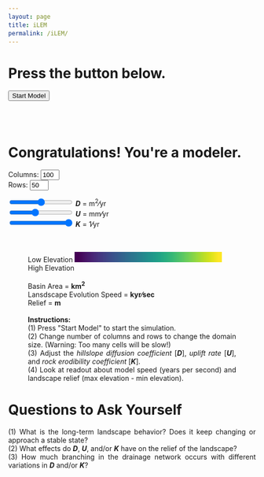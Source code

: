 ```yaml
---
layout: page
title: iLEM
permalink: /iLEM/
---
```


<html>
<head>
<style>
</style>
</head>
<body>

<h1><b>Press the button below.</b></h1>
<button class="favorite styled"
        type="button" id="start_model">
    Start Model
</button>

<br><br>
<h1><b>Congratulations! You're a modeler.</b></h1>

Columns:
<input type="text"
           value="100"
           style="width: 30px;"
           id="input_columns">
<br>
Rows:
<input type="text"
           value="50"
           style="width: 30px;"
           id="input_rows">


<div class="slidecontainer">
  <input type="range" min="-2" max="2" value="0" class="slider" id="d_Range">
	<b><i>D</i></b> = <span id="d_output"></span> m<sup>2</sup>&frasl;yr
</div>

<div class="slidecontainer">
  <input type="range" min="0" max="5" value="2" class="slider" id="u_Range">
	<b><i>U</i></b> = <span id="u_output"></span> mm&frasl;yr
</div>

<div class="slidecontainer">
  <input type="range" min="1" max="5" value="5" class="slider" id="k_Range">
	<b><i>K</i></b> = <span id="k_output"></span> 1&frasl;yr
</div> <br>

<figure style="text-align:left;">
	<canvas id="myCanvas" width = "600" height ="600" ></canvas> <br>
	<script src="/assets/js/colormap.js" type="text/javascript"></script>
	<script src="/assets/js/lem_game.js" type="text/javascript"></script>
	Low Elevation <img src="/assets/images/viridis.png" style = "width: 300px;height:10p;display: inline-block"> High Elevation <br><br>
	<figcaption style="text-align:justify">
	Basin Area = <b><span id="basin_area"></span> km<sup>2</sup></b>	<br>
	Lansdscape Evolution Speed = <b><span id="time_per_second"></span> kyr&frasl;sec</b>	<br>
	Relief = <b><span id="max_ele"></span> m</b>	<br><br>
	<b>Instructions:</b><br />
		(1) Press "Start Model" to start the simulation.<br />
		(2) Change number of columns and rows to change the domain size. (Warning: Too many cells will be slow!) <br />
		(3) Adjust the <i>hillslope diffusion coefficient</i> [<b><i>D</i></b>], <i>uplift rate</i> [<b><i>U</i></b>], and <i>rock erodibility coefficient</i> [<b><i>K</i></b>].<br />
		(4) Look at readout about model speed (years per second) and landscape relief (max elevation - min elevation).
	</figcaption>
</figure>


<h1><b>Questions to Ask Yourself</b></h1>
	<p style="text-align:justify">
		(1) What is the long-term landscape behavior? Does it keep changing or approach a stable state?<br>
		(2) What effects do <b><i>D</i></b>, <b><i>U</i></b>, and/or <b><i>K</i></b> have on the relief of the landscape?<br>
		(3) How much branching in the drainage network occurs with different variations in <b><i>D</i></b> and/or <b><i>K</i></b>?
	</p>





